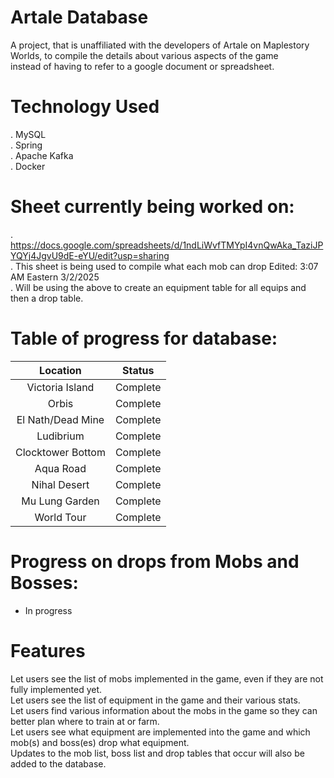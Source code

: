 # Artale Database 

A project, that is unaffiliated with the developers of Artale on Maplestory Worlds, to compile the details about various aspects of the game <br />
instead of having to refer to a google document or spreadsheet. 


# Technology Used 
. MySQL <br />
. Spring <br />
. Apache Kafka <br />
. Docker <br />

# Sheet currently being worked on:
. https://docs.google.com/spreadsheets/d/1ndLiWvfTMYpI4vnQwAka_TaziJPYQYj4JgvU9dE-eYU/edit?usp=sharing <br />
. This sheet is being used to compile what each mob can drop Edited: 3:07 AM Eastern 3/2/2025<br />
. Will be using the above to create an equipment table for all equips and then a drop table. <br />

# Table of progress for database:
| Location | Status |
| :------: | :-----:|
| Victoria Island | Complete |
| Orbis | Complete |
| El Nath/Dead Mine | Complete |
| Ludibrium | Complete |
| Clocktower Bottom | Complete |
| Aqua Road | Complete |
| Nihal Desert | Complete |
| Mu Lung Garden | Complete |
| World Tour | Complete |

# Progress on drops from Mobs and Bosses:
- In progress

# Features
Let users see the list of mobs implemented in the game, even if they are not fully implemented yet. <br />
Let users see the list of equipment in the game and their various stats. <br />
Let users find various information about the mobs in the game so they can better plan where to train at or farm. <br />
Let users see what equipment are implemented into the game and which mob(s) and boss(es) drop what equipment. <br />
Updates to the mob list, boss list and drop tables that occur will also be added to the database. <br />

